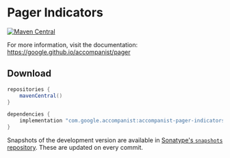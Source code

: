# Pager Indicators 

[![Maven Central](https://img.shields.io/maven-central/v/com.google.accompanist/accompanist-pager-indicators)](https://search.maven.org/search?q=g:com.google.accompanist)

For more information, visit the documentation: https://google.github.io/accompanist/pager

## Download

```groovy
repositories {
    mavenCentral()
}

dependencies {
    implementation "com.google.accompanist:accompanist-pager-indicators:<version>"
}
```

Snapshots of the development version are available in [Sonatype's `snapshots` repository][snap]. These are updated on every commit.

  [snap]: https://oss.sonatype.org/content/repositories/snapshots/com/google/accompanist/accompanist-pager-indicators/